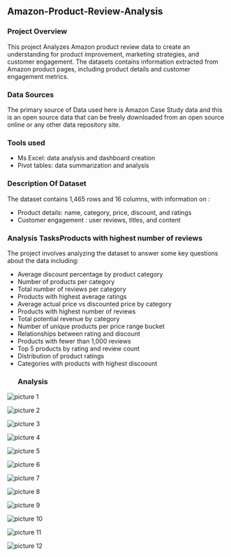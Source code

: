 ## Amazon-Product-Review-Analysis
### Project Overview
This project Analyzes Amazon product review data to create an understanding for product improvement, marketing strategies, and customer engagement. The datasets contains information extracted from Amazon product pages, including product details and customer engagement metrics.
### Data Sources
The primary source of Data used here is Amazon Case Study data and this is an open source data that can be freely downloaded from an open source online or any other data repository site.
### Tools used
- Ms Excel: data analysis and dashboard creation
- Pivot tables: data summarization and analysis
### Description Of Dataset
The dataset contains 1,465 rows and 16 columns, with information on :
- Product details: name, category, price, discount, and ratings
- Customer engagement : user reviews, titles, and content
### Analysis TasksProducts with highest number of reviews
The project involves analyzing the dataset to answer some key questions about the data including:
- Average discount percentage by product category
- Number of products per category
- Total number of reviews per category
- Products with highest average ratings
- Average actual price vs discounted price by category
- Products with highest number of reviews
- Total potential revenue by category
- Number of unique products per price range bucket
- Relationships between rating and discount
- Products with fewer than 1,000 reviews
- Top 5 products by rating and review count
- Distribution of product ratings
- Categories with products with highest discoount
  ### Analysis
![picture 1](https://github.com/user-attachments/assets/74dedd88-3290-4e36-b0b8-f65410e3ea0c)

![picture 2](https://github.com/user-attachments/assets/6492c9a5-c203-4054-a8b6-2ce533b39bef)

![picture 3](https://github.com/user-attachments/assets/fd646db4-98ae-46ff-93f9-8ad358bf4d70)

 ![picture 4](https://github.com/user-attachments/assets/17a6a7ad-0abe-4406-a8ae-6f36ab588122)
 
 ![picture 5](https://github.com/user-attachments/assets/41640228-df9c-4c45-b712-8fe651970307)

![picture 6](https://github.com/user-attachments/assets/2ce516e6-578e-487c-b6d9-9ffb77f9f830)

![picture 7](https://github.com/user-attachments/assets/85975e3b-1514-42eb-ad15-1b68725d5efe)

![picture 8](https://github.com/user-attachments/assets/fdb99338-2a6e-4eb3-b39d-0482d31c0254)

![picture 9](https://github.com/user-attachments/assets/94fcc560-d62a-4a41-b86c-02fa8413fa66)

![picture 10](https://github.com/user-attachments/assets/f3660052-18d0-4037-8cfa-ec44ce303bfe)

![picture 11](https://github.com/user-attachments/assets/b7388f17-1a7a-4dd9-8a71-c1c657a332a4)

![picture 12](https://github.com/user-attachments/assets/3765fc46-f9a4-4c1c-a086-b0d1af24d631)

